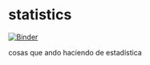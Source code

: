 # statistics
[![Binder](https://mybinder.org/badge_logo.svg)](https://mybinder.org/v2/gh/eduardosalaz/statistics/master)


cosas que ando haciendo de estadística
